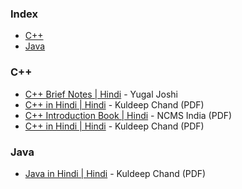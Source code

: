 ### Index

* [C++](#cpp)
* [Java](#java)



### <a id="cpp"></a>C++

* [C++ Brief Notes \| Hindi](https://ehindistudy.com/2020/12/01/cpp-notes-in-hindi/) - Yugal Joshi
* [C++ in Hindi \| Hindi](https://www.bccfalna.com/IOC-AllEBooks/CPPinHindi.pdf) - Kuldeep Chand (PDF)
* [C++ Introduction Book \| Hindi](https://ncsmindia.com/wp-content/uploads/2012/04/c++-hindi.pdf) - NCMS India (PDF)
* [C++ in Hindi \| Hindi](https://www.bccfalna.com/IOC-AllEBooks/CPPinHindi.pdf) - Kuldeep Chand (PDF)

### <a id="java"></a>Java
* [Java in Hindi \| Hindi](https://www.pdfdrive.com/java-in-hindi-e18682381.html) - Kuldeep Chand (PDF)
